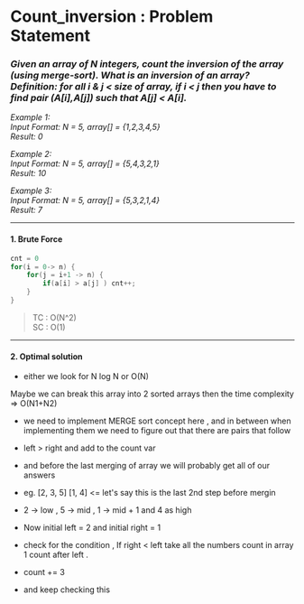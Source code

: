 # Count_inversion : Problem Statement

### _Given an array of N integers, count the inversion of the array (using merge-sort). What is an inversion of an array? Definition: for all i & j < size of array, if i < j then you have to find pair (A[i],A[j]) such that A[j] < A[i]._

_Example 1: <br>
Input Format: N = 5, array[] = {1,2,3,4,5} <br>
Result: 0_

_Example 2:<br>
Input Format: N = 5, array[] = {5,4,3,2,1}<br>
Result: 10_

_Example 3:<br>
Input Format: N = 5, array[] = {5,3,2,1,4} <br>
Result: 7_

---

#### 1. Brute Force

```cpp
cnt = 0
for(i = 0-> n) {
    for(j = i+1 -> n) {
        if(a[i] > a[j] ) cnt++;
    }
}
```

> TC : O(N^2) <br>
> SC : O(1)

---

#### 2. Optimal solution

- either we look for N log N or O(N)

Maybe we can break this array into 2 sorted arrays then the time complexity => O(N1+N2)

- we need to implement MERGE sort concept here , and in between when implementing them we need to figure out that there are pairs that follow
- left > right and add to the count var
- and before the last merging of array we will probably get all of our answers

- eg. [2, 3, 5] [1, 4] <= let's say this is the last 2nd step before mergin
- 2 -> low , 5 -> mid , 1 -> mid + 1 and 4 as high
- Now initial left = 2 and initial right = 1

- check for the condition , If right < left take all the numbers count in array 1 count after left .
- count += 3
- and keep checking this

